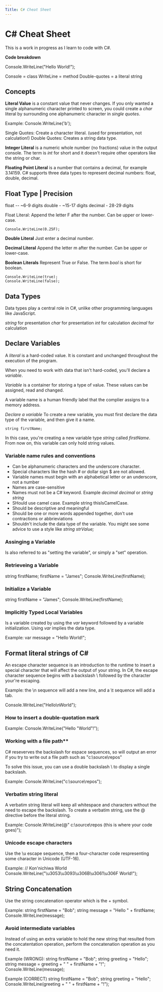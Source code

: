 ```yaml
---
Title: C# Cheat Sheet
---
```


# C# Cheat Sheet

This is a work in progress as I learn to code with C#.

**Code breakdown**

Console.WriteLine("Hello World!");

Console = class
WriteLine = method
Double-quotes = a literal string

## Concepts

**Literal Value** is a constant value that never changes. If you only wanted a single alphanumeric character printed to screen, you could create a *char* literal by surrounding one alphanumeric character in *single quotes*. 

Example: Console.WriteLine('b');

Single Quotes: Create a character literal. (used for presentation, not calculation!)
Double Quotes: Creates a string data type.

**Integer Literal** is a numeric whole number (no fractions) value in the output console. The term is *int* for short and it doesn't require other operators like the string or char.

**Floating Point Literal** is a number that contains a decimal, for example 3.14159. C# supports three data types to represent decimal numbers: float, double, decimal. 

Float Type | Precision
-------------------------
float -- ~6-9 digits
double - ~15-17 digits
decimal - 28-29 digits

Float Literal: Append the letter F after the number. Can be upper or lower-case. 
~~~
Console.WriteLine(0.25F);
~~~

**Double Literal** Just enter a decimal number.

**Decimal Literal** Append the letter m after the number. Can be upper or lower-case.

**Boolean Literals** Represent True or False. The term *bool* is short for boolean. 

~~~
Console.WriteLine(true);
Console.WriteLine(false);
~~~

## Data Types
Data types play a central role in C#, unlike other programming languages like JavaScript. 

*string* for presentation
*char* for presentation
*int* for calculation
*decimal* for calculation

## Declare Variables
A *literal* is a hard-coded value. It is constant and unchanged throughout the execution of the program. 

When you need to work with data that isn't hard-coded, you'll declare a *variable*.

*Variable* is a container for storing a type of value. These values can be assigned, read and changed.

A variable name is a human friendly label that the complier assigns to a memory address.

*Declare a variable*
To create a new variable, you must first declare the data type of the variable, and then give it a name.

~~~
string firstName;
~~~

In this case, you're creating a new variable type *string* called *firstName*. From now on, this variable can only hold string values.

### Variable name rules and conventions
- Can be alphanumeric characters and the underscore character.
- Special characters like the hash # or dollar sign $ are not allowed.
- Variable names must begin with an alphabetical letter or an underscore, not a number
- Names are case-sensitive
- Names must not be a C# keyword. Example *decimal decimal* or *string string*
- SHould use camel case. Example string thisIsCamelCase.
- Should be descriptive and meaningful
- Should be one or more words appended together, don't use contractions or abbrieviations
- Shouldn't include the data type of the variable. You might see some advice to use a style like *string strValue;*

### Assinging a Variable
Is also referred to as "setting the variable", or simply a "set" operation.

### Retrieveing a Variable
string firstName;
firstName = "James";
Console.WriteLine(firstName);

### Initialize a Variable
string firstName = "James";
Console.WriteLine(firstName);

### Implicitly Typed Local Variables
Is a variable created by using the *var* keyword followed by a variable initialization. Using *var* implies the data type.

Example: var message = "Hello World!";

## Format literal strings of C#

An escape character sequence is an introduction to the runtime to insert a special character that will affect the output of your string. In C#, the escape character sequence begins with a backslash \ followed by the character your're escaping. 

Example: the \n sequence will add a new line, and a \t sequence will add a tab.

Console.WriteLine("Hello\nWorld");

### How to insert a double-quotation mark

Example: Console.WriteLine("Hello \"World\"!");

### Working with a file path**
C# reseverves the backslash for espace sequences, so will output an error if you try to write out a file path such as "c:\source\repos"

To solve this issue, you can use a double backslash \\ to display a single backslash.

Example: Console.WriteLine("c:\\source\\repos");

### Verbatim string literal
A verbatim string literal will keep all whitespace and characters without the need to escape the backslash. To create a verbatim string, use the @ directive before the literal string.

Example: Console.WriteLine(@"    c:\source\repos
    (this is where your code goes)");

### Unicode escape characters
Use the \u escape sequence, then a four-character code respresenting some character in Unicode (UTF-16).

Example: // Kon'nichiwa World
Console.WriteLine("\u3053\u3093\u306B\u3061\u306F World!");

## String Concatenation
Use the string concatenation operator which is the + symbol.

Example: string firstName = "Bob";
string message = "Hello " + firstName;
Console.WriteLine(message);

### Avoid intermediate variables
Instead of using an extra variable to hold the new string that resulted from the concatentation operation, perform the concatenation operation as you need it.

Example (WRONG): 
string firstName = "Bob";
string greeting = "Hello";
string message = greeting + " " + firstName + "!";
Console.WriteLine(message);

Example (CORRECT)
string firstName = "Bob";
string greeting = "Hello";
Console.WriteLine(greeting + " " + firstName + "!");




